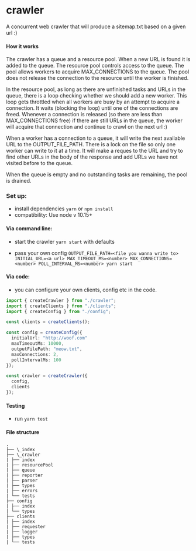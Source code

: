 # crawler

A concurrent web crawler that will produce a sitemap.txt based on a given url :)

#### How it works

The crawler has a queue and a resource pool. When a new URL is found it is added to the queue. The resource pool controls access to the queue. The pool allows workers to acquire MAX_CONNECTIONS to the queue. The pool does not release the connection to the resource until the worker is finished.

In the resource pool, as long as there are unfinished tasks and URLs in the queue, there is a loop checking whether we should add a new worker. This loop gets throttled when all workers are busy by an attempt to acquire a connection. It waits (blocking the loop) until one of the connections are freed. Whenever a connection is released (so there are less than MAX_CONNECTIONS free) if there are still URLs in the queue, the worker will acquire that connection and continue to crawl on the next url :)

When a worker has a connection to a queue, it will write the next available URL to the OUTPUT_FILE_PATH. There is a lock on the file so only one worker can write to it at a time. It will make a reques to the URL and try to find other URLs in the body of the response and add URLs we have not visited before to the queue.

When the queue is empty and no outstanding tasks are remaining, the pool is drained.

### Set up:

- install dependencies `yarn` or `npm install`
- compatibility: Use node v 10.15+

#### Via command line:

- start the crawler `yarn start` with defaults

- pass your own config `OUTPUT_FILE_PATH=<file you wanna write to> INITIAL_URL=<a url> MAX_TIMEOUT_MS=<number> MAX_CONNECTIONS=<number> POLL_INTERVAL_MS=<number> yarn start`

#### Via code:

- you can configure your own clients, config etc in the code.

```ts
import { createCrawler } from "./crawler";
import { createClients } from "./clients";
import { createConfig } from "./config";

const clients = createClients();

const config = createConfig({
  initialUrl: "http://woof.com"
  maxTimeoutMs: 10000,
  outputFilePath: "meow.txt",
  maxConnections: 2,
  pollIntervalMs: 100
});

const crawler = createCrawler({
  config,
  clients
});

```

#### Testing

- run `yarn test`

#### File structure

```
.
├── \_index
├── \_crawler
| ├── index
| ├── resourcePool
| ├── queue
| ├── reporter
| ├── parser
| ├── types
| ├── errors
| └── tests
├── config
| ├── index
| └── types
├── clients
| ├── index
| ├── requester
| ├── logger
| ├── types
| └── tests
```
